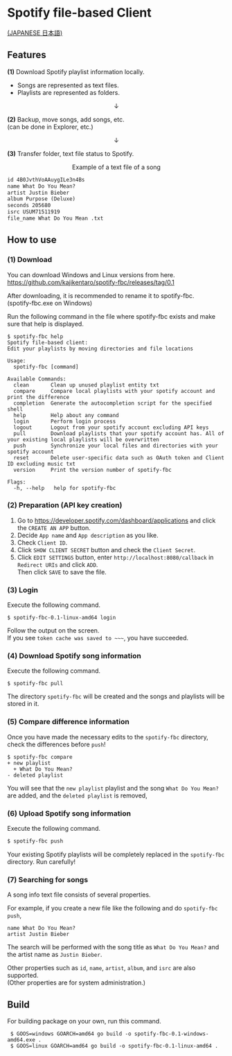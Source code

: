 # Spotify file-based Client

[(JAPANESE 日本語)](./README_jp.md)

## Features

**(1)** Download Spotify playlist information locally.

- Songs are represented as text files.
- Playlists are represented as folders.

<div style="text-align:center;">
↓
</div>

**(2)** Backup, move songs, add songs, etc.  
 (can be done in Explorer, etc.)

<div style="text-align:center;">
↓
</div>

**(3)** Transfer folder, text file status to Spotify.

<div style="text-align:center;">
Example of a text file of a song
</div>

```txt
id 4B0JvthVoAAuygILe3n4Bs
name What Do You Mean?
artist Justin Bieber
album Purpose (Deluxe)
seconds 205680
isrc USUM71511919
file_name What Do You Mean .txt
```

## How to use

### (1) Download

You can download Windows and Linux versions from here.  
https://github.com/kajikentaro/spotify-fbc/releases/tag/0.1

After downloading, it is recommended to rename it to spotify-fbc.  
(spotify-fbc.exe on Windows)

Run the following command in the file where spotify-fbc exists and make sure that help is displayed.

```
$ spotify-fbc help
Spotify file-based client:
Edit your playlists by moving directories and file locations

Usage:
  spotify-fbc [command]

Available Commands:
  clean       Clean up unused playlist entity txt
  compare     Compare local playlists with your spotify account and print the difference
  completion  Generate the autocompletion script for the specified shell
  help        Help about any command
  login       Perform login process
  logout      Logout from your spotify account excluding API keys
  pull        Download playlists that your spotify account has. All of your existing local playlists will be overwritten
  push        Synchronize your local files and directories with your spotify account
  reset       Delete user-specific data such as OAuth token and Client ID excluding music txt
  version     Print the version number of spotify-fbc

Flags:
  -h, --help   help for spotify-fbc
```

### (2) Preparation (API key creation)

1. Go to https://developer.spotify.com/dashboard/applications and click the `CREATE AN APP` button.
2. Decide `App name` and `App description` as you like.
3. Check `Client ID`.
4. Click `SHOW CLIENT SECRET` button and check the `Client Secret`.
5. Click `EDIT SETTINGS` button, enter `http://localhost:8080/callback` in `Redirect URIs` and click `ADD`.  
   Then click `SAVE` to save the file.

### (3) Login

Execute the following command.

```
$ spotify-fbc-0.1-linux-amd64 login
```

Follow the output on the screen.  
If you see `token cache was saved to ~~~`, you have succeeded.

### (4) Download Spotify song information

Execute the following command.

```
$ spotify-fbc pull
```

The directory `spotify-fbc` will be created and the songs and playlists will be stored in it.

### (5) Compare difference information

Once you have made the necessary edits to the `spotify-fbc` directory, check the differences before `push`!

```
$ spotify-fbc compare
+ new playlist
  + What Do You Mean?
- deleted playlist
```

You will see that the `new playlist` playlist and the song `What Do You Mean?` are added, and the `deleted playlist` is removed,

### (6) Upload Spotify song information

Execute the following command.

```txt
$ spotify-fbc push
```

Your existing Spotify playlists will be completely replaced in the `spotify-fbc` directory.
Run carefully!

### (7) Searching for songs

A song info text file consists of several properties.

For example, if you create a new file like the following and do `spotify-fbc push`,

```text
name What Do You Mean?
artist Justin Bieber
```

The search will be performed with the song title as `What Do You Mean?` and the artist name as `Justin Bieber`.

Other properties such as `id`, `name`, `artist`, `album`, and `isrc` are also supported.  
(Other properties are for system administration.)

## Build

For building package on your own, run this command.

```
 $ GOOS=windows GOARCH=amd64 go build -o spotify-fbc-0.1-windows-amd64.exe .
 $ GOOS=linux GOARCH=amd64 go build -o spotify-fbc-0.1-linux-amd64 .
 ```
